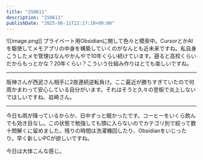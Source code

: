 ```yaml
---
title: "250611"
description: "250611"
publishDate: "2025-06-11T22:17:10+09:00"
---
```

![[image.png]]
プライベート用Obsidianに関して色々と模索中。CursorとかAIを駆使してメモアプリの中身を構築していくのがなんとも近未来ですね。私自身こうしたメモ管理はなんやかんやで10年くらい続けています。遡ると高校くらいだからもっとかな？20年くらい？こういう仕組み作りはとても楽しいですね。

---

阪神さんが西武さん相手に2夜連続逆転負け。ここ最近が勝ちすぎていたので何周かまわって安心している自分がいます。それはそうと久々の登板で炎上しないでほしいですね、岩崎さん。

---

今日も雨が降っているからか、日中ずっと眠かったです。コーヒーをいくら飲んでも効き目なし。この状態で勉強しても頭に入らないのでカテゴリ別で絞って数十問解くに留めました。残りの時間は洗濯機回したり、Obsidianをいじったり。早く新しいPCが欲しいですね。

今日は大体こんな感じ。
